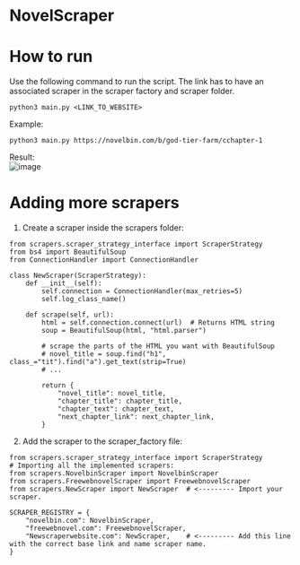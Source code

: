 # NovelScraper

# How to run
Use the following command to run the script. The link has to have an associated scraper in the scraper factory and scraper folder.
```
python3 main.py <LINK_TO_WEBSITE>
```
Example:
```
python3 main.py https://novelbin.com/b/god-tier-farm/cchapter-1
```
Result:  
![image](https://github.com/user-attachments/assets/c3c2aa03-a63f-46b2-8a51-3b7fb278fb95)


# Adding more scrapers
1) Create a scraper inside the scrapers folder:
```
from scrapers.scraper_strategy_interface import ScraperStrategy
from bs4 import BeautifulSoup
from ConnectionHandler import ConnectionHandler

class NewScraper(ScraperStrategy):
    def __init__(self):
        self.connection = ConnectionHandler(max_retries=5)
        self.log_class_name()

    def scrape(self, url):
        html = self.connection.connect(url)  # Returns HTML string
        soup = BeautifulSoup(html, "html.parser")

        # scrape the parts of the HTML you want with BeautifulSoup
        # novel_title = soup.find("h1", class_="tit").find("a").get_text(strip=True)
        # ...

        return {
            "novel_title": novel_title,
            "chapter_title": chapter_title,
            "chapter_text": chapter_text,
            "next_chapter_link": next_chapter_link,
        }
```
2) Add the scraper to the scraper_factory file:
```
from scrapers.scraper_strategy_interface import ScraperStrategy
# Importing all the implemented scrapers:
from scrapers.NovelbinScraper import NovelbinScraper
from scrapers.FreewebnovelScraper import FreewebnovelScraper
from scrapers.NewScraper import NewScraper  # <--------- Import your scraper.

SCRAPER_REGISTRY = {
    "novelbin.com": NovelbinScraper,
    "freewebnovel.com": FreewebnovelScraper,
    "Newscraperwebsite.com": NewScraper,    # <--------- Add this line with the correct base link and name scraper name.
}
```

